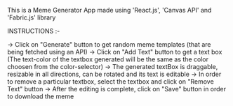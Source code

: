 This is a Meme Generator App made using 'React.js', 'Canvas API' and 
'Fabric.js' library

INSTRUCTIONS :-

-> Click on "Generate" button to get random meme templates (that are being fetched using an API)
-> Click on "Add Text" button to get a text box (The text-color of the textbox generated will be the same as the color choosen from the color-selector)
-> The generated textBox is draggable, resizable in all directions, can be rotated and its text is editable
->  In order to remove a particular textbox, select the textbox and click on "Remove Text" button
-> After the editing is complete, click on "Save" button in order to download the meme